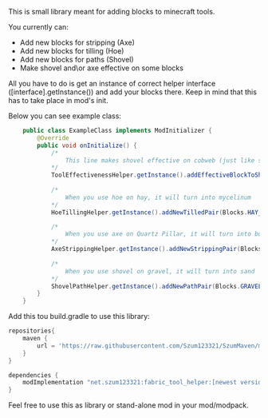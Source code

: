 This is small library meant for adding blocks to minecraft tools.

You currently can:
 * Add new blocks for stripping (Axe)
 * Add new blocks for tilling (Hoe)
 * Add new blocks for paths (Shovel)
 * Make shovel and\or axe effective on some blocks
 
All you have to do is get an instance of correct helper interface ([interface].getInstance()) and add your blocks there.
Keep in mind that this has to take place in mod's init.

Below you can see example class:

```java
    public class ExampleClass implements ModInitializer {
        @Override
        public void onInitialize() {
            /*
                This line makes shovel effective on cobweb (just like sword)
            */
            ToolEffectivenessHelper.getInstance().addEffectiveBlockToShovel(Blocks.COBWEB);  
            
            /*
                When you use hoe on hay, it will turn into mycelinum             
            */
            HoeTillingHelper.getInstance().addNewTilledPair(Blocks.HAY_BLOCK, Blocks.MYCELIUM.getDefaultState());

            /*
                When you use axe on Quartz Pillar, it will turn into bone block             
            */    
            AxeStrippingHelper.getInstance().addNewStrippingPair(Blocks.QUARTZ_PILLAR, Blocks.BONE_BLOCK);
 
            /*
                When you use shovel on gravel, it will turn into sand           
            */     
            ShovelPathHelper.getInstance().addNewPathPair(Blocks.GRAVEL, Blocks.SAND.getDefaultState());
        }
    }
```

Add this tou build.gradle to use this library:
```groovy
repositories{
	maven {
		url = 'https://raw.githubusercontent.com/Szum123321/SzumMaven/master/'
	}
}

dependencies {
	modImplementation "net.szum123321:fabric_tool_helper:[newest version]"
}
```

Feel free to use this as library or stand-alone mod in your mod/modpack.